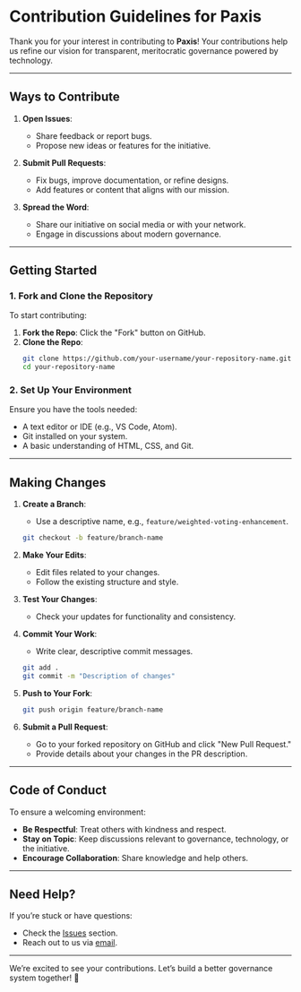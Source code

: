 
# Contribution Guidelines for Paxis

Thank you for your interest in contributing to **Paxis**! Your contributions help us refine our vision for transparent, meritocratic governance powered by technology.

---

## **Ways to Contribute**
1. **Open Issues**:
   - Share feedback or report bugs.
   - Propose new ideas or features for the initiative.

2. **Submit Pull Requests**:
   - Fix bugs, improve documentation, or refine designs.
   - Add features or content that aligns with our mission.

3. **Spread the Word**:
   - Share our initiative on social media or with your network.
   - Engage in discussions about modern governance.

---

## **Getting Started**
### **1. Fork and Clone the Repository**
To start contributing:
1. **Fork the Repo**: Click the "Fork" button on GitHub.
2. **Clone the Repo**:
   ```bash
   git clone https://github.com/your-username/your-repository-name.git
   cd your-repository-name
   ```

### **2. Set Up Your Environment**
Ensure you have the tools needed:
- A text editor or IDE (e.g., VS Code, Atom).
- Git installed on your system.
- A basic understanding of HTML, CSS, and Git.

---

## **Making Changes**
1. **Create a Branch**:
   - Use a descriptive name, e.g., `feature/weighted-voting-enhancement`.
   ```bash
   git checkout -b feature/branch-name
   ```

2. **Make Your Edits**:
   - Edit files related to your changes.
   - Follow the existing structure and style.

3. **Test Your Changes**:
   - Check your updates for functionality and consistency.

4. **Commit Your Work**:
   - Write clear, descriptive commit messages.
   ```bash
   git add .
   git commit -m "Description of changes"
   ```

5. **Push to Your Fork**:
   ```bash
   git push origin feature/branch-name
   ```

6. **Submit a Pull Request**:
   - Go to your forked repository on GitHub and click "New Pull Request."
   - Provide details about your changes in the PR description.

---

## **Code of Conduct**
To ensure a welcoming environment:
- **Be Respectful**: Treat others with kindness and respect.
- **Stay on Topic**: Keep discussions relevant to governance, technology, or the initiative.
- **Encourage Collaboration**: Share knowledge and help others.

---

## **Need Help?**
If you’re stuck or have questions:
- Check the [Issues](https://github.com/your-repository/issues) section.
- Reach out to us via [email](mailto:contact@paxis.org).

---

We’re excited to see your contributions. Let’s build a better governance system together! 🌟
